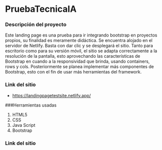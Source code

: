 # PruebaTecnicaIA
### Descripción del proyecto

Este landing page es una prueba para ir integrando bootstrap en proyectos propios, su finalidad es meramente didáctica. Se encuentra alojado en el servidor de Netlify. Basta con dar clic y se desplegará el sitio. Tanto para escritorio como para su versión móvil, el sitio se adapta correctamente a la resolución de la pantalla, esto aprovechando las características de Bootstrap en cuando a la responsividad que brinda, usando containers, rows y cols. Posteriormente se planea implementar más componentes de Bootstrap, esto con el fin de usar más herramientas del framework.

### Link del sitio
- https://landingpagetestsite.netlify.app/

###Herramientas usadas
                
1. HTML5
2. CSS
3. Java Script
4. Bootstrap
### Link del sitio
